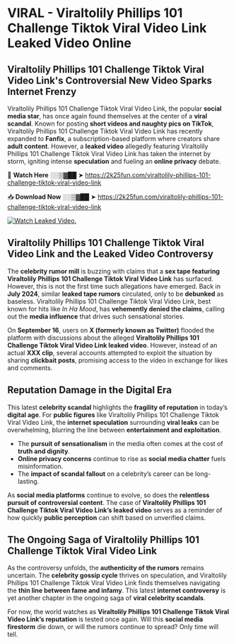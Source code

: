 # VIRAL - Viraltolily Phillips 101 Challenge Tiktok Viral Video Link Leaked Video Online

## **Viraltolily Phillips 101 Challenge Tiktok Viral Video Link's Controversial New Video Sparks Internet Frenzy**  

Viraltolily Phillips 101 Challenge Tiktok Viral Video Link, the popular **social media star**, has once again found themselves at the center of a **viral scandal**. Known for posting **short videos and naughty pics on TikTok**, Viraltolily Phillips 101 Challenge Tiktok Viral Video Link has recently expanded to **Fanfix**, a subscription-based platform where creators share **adult content**. However, a **leaked video** allegedly featuring Viraltolily Phillips 101 Challenge Tiktok Viral Video Link has taken the internet by storm, igniting intense **speculation** and fueling an **online privacy** debate.  

🔴 **Watch Here** ░░▒▓██ ➤ https://2k25fun.com/viraltolily-phillips-101-challenge-tiktok-viral-video-link  

📥 **Download Now** ░░▒▓██ ➤ https://2k25fun.com/viraltolily-phillips-101-challenge-tiktok-viral-video-link  

[![Watch Leaked Video.](https://miro.medium.com/v2/resize:fit:828/format:webp/1*cilzJN44JGOrTw9NJCrNHA.gif "Watch Leaked Video")](https://2k25fun.com/viraltolily-phillips-101-challenge-tiktok-viral-video-link)

## **Viraltolily Phillips 101 Challenge Tiktok Viral Video Link and the Leaked Video Controversy**  

The **celebrity rumor mill** is buzzing with claims that a **sex tape featuring Viraltolily Phillips 101 Challenge Tiktok Viral Video Link** has surfaced. However, this is not the first time such allegations have emerged. Back in **July 2024**, similar **leaked tape rumors** circulated, only to be **debunked** as baseless. Viraltolily Phillips 101 Challenge Tiktok Viral Video Link, best known for hits like *In Ha Mood*, has **vehemently denied the claims**, calling out the **media influence** that drives such sensational stories.  

On **September 16**, users on **X (formerly known as Twitter)** flooded the platform with discussions about the alleged **Viraltolily Phillips 101 Challenge Tiktok Viral Video Link leaked video**. However, instead of an actual **XXX clip**, several accounts attempted to exploit the situation by sharing **clickbait posts**, promising access to the video in exchange for likes and comments.  

## **Reputation Damage in the Digital Era**  

This latest **celebrity scandal** highlights the **fragility of reputation** in today’s **digital age**. For **public figures** like Viraltolily Phillips 101 Challenge Tiktok Viral Video Link, the **internet speculation** surrounding **viral leaks** can be overwhelming, blurring the line between **entertainment and exploitation**.  

- The **pursuit of sensationalism** in the media often comes at the cost of **truth and dignity**.  
- **Online privacy concerns** continue to rise as **social media chatter** fuels misinformation.  
- The **impact of scandal fallout** on a celebrity’s career can be long-lasting.  

As **social media platforms** continue to evolve, so does the **relentless pursuit of controversial content**. The case of **Viraltolily Phillips 101 Challenge Tiktok Viral Video Link’s leaked video** serves as a reminder of how quickly **public perception** can shift based on unverified claims.  

## **The Ongoing Saga of Viraltolily Phillips 101 Challenge Tiktok Viral Video Link**  

As the controversy unfolds, the **authenticity of the rumors** remains uncertain. The **celebrity gossip cycle** thrives on speculation, and Viraltolily Phillips 101 Challenge Tiktok Viral Video Link finds themselves navigating the **thin line between fame and infamy**. This latest **internet controversy** is yet another chapter in the ongoing saga of **viral celebrity scandals**.  

For now, the world watches as **Viraltolily Phillips 101 Challenge Tiktok Viral Video Link’s reputation** is tested once again. Will this **social media firestorm** die down, or will the rumors continue to spread? Only time will tell.